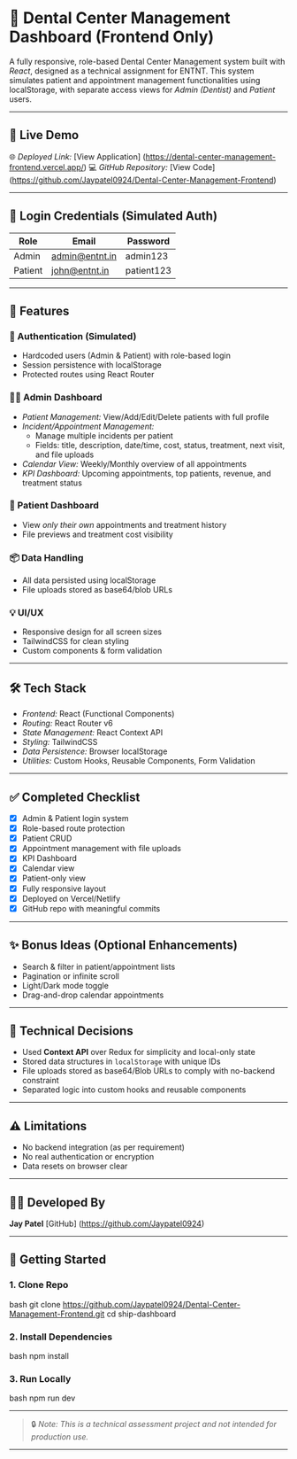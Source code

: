 # 🦷 Dental Center Management Dashboard (Frontend Only)

A fully responsive, role-based Dental Center Management system built with *React*, designed as a technical assignment for ENTNT. This system simulates patient and appointment management functionalities using localStorage, with separate access views for *Admin (Dentist)* and *Patient* users.

---

## 🚀 Live Demo

🌐 *Deployed Link:* [View Application] (https://dental-center-management-frontend.vercel.app/)
💻 *GitHub Repository:* [View Code] (https://github.com/Jaypatel0924/Dental-Center-Management-Frontend)

---

## 🔐 Login Credentials (Simulated Auth)

| Role    | Email              | Password    |
|---------|--------------------|-------------|
| Admin   | admin@entnt.in     | admin123    |
| Patient | john@entnt.in      | patient123  |

---

## 🧩 Features

### 🔑 Authentication (Simulated)
- Hardcoded users (Admin & Patient) with role-based login
- Session persistence with localStorage
- Protected routes using React Router

### 👩‍⚕ Admin Dashboard
- *Patient Management:* View/Add/Edit/Delete patients with full profile
- *Incident/Appointment Management:* 
  - Manage multiple incidents per patient
  - Fields: title, description, date/time, cost, status, treatment, next visit, and file uploads
- *Calendar View:* Weekly/Monthly overview of all appointments
- *KPI Dashboard:* Upcoming appointments, top patients, revenue, and treatment status

### 👤 Patient Dashboard
- View *only their own* appointments and treatment history
- File previews and treatment cost visibility

### 📦 Data Handling
- All data persisted using localStorage
- File uploads stored as base64/blob URLs

### 💡 UI/UX
- Responsive design for all screen sizes
- TailwindCSS for clean styling
- Custom components & form validation

---

## 🛠 Tech Stack

- *Frontend:* React (Functional Components)
- *Routing:* React Router v6
- *State Management:* React Context API
- *Styling:* TailwindCSS
- *Data Persistence:* Browser localStorage
- *Utilities:* Custom Hooks, Reusable Components, Form Validation

---

## ✅ Completed Checklist

* [x] Admin & Patient login system
* [x] Role-based route protection
* [x] Patient CRUD
* [x] Appointment management with file uploads
* [x] KPI Dashboard
* [x] Calendar view
* [x] Patient-only view
* [x] Fully responsive layout
* [x] Deployed on Vercel/Netlify
* [x] GitHub repo with meaningful commits

---

## ✨ Bonus Ideas (Optional Enhancements)

* Search & filter in patient/appointment lists
* Pagination or infinite scroll
* Light/Dark mode toggle
* Drag-and-drop calendar appointments

---

## 🧠 Technical Decisions

* Used **Context API** over Redux for simplicity and local-only state
* Stored data structures in `localStorage` with unique IDs
* File uploads stored as base64/Blob URLs to comply with no-backend constraint
* Separated logic into custom hooks and reusable components

---

## ⚠ Limitations

* No backend integration (as per requirement)
* No real authentication or encryption
* Data resets on browser clear

---


## 👨‍💻 Developed By

**Jay Patel**
[GitHub] (https://github.com/Jaypatel0924)

---


## 🚀 Getting Started

### 1. Clone Repo

bash
git clone https://github.com/Jaypatel0924/Dental-Center-Management-Frontend.git
cd ship-dashboard


### 2. Install Dependencies

bash
npm install


### 3. Run Locally

bash
npm run dev


---

> 🔒 *Note: This is a technical assessment project and not intended for production use.*



---


